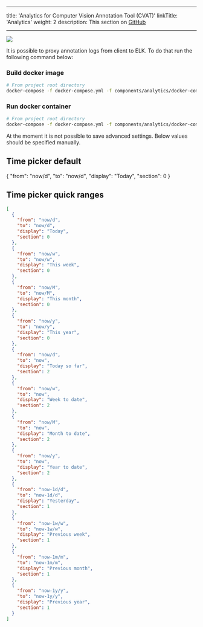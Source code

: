 <!--lint disable heading-style-->

---

title: 'Analytics for Computer Vision Annotation Tool (CVAT)'
linkTitle: 'Analytics'
weight: 2
description: This section on [GitHub](https://github.com/openvinotoolkit/cvat/tree/develop/components/analytics)

---

![](../../../images/image097.jpg)

It is possible to proxy annotation logs from client to ELK. To do that run the following command below:

### Build docker image

```bash
# From project root directory
docker-compose -f docker-compose.yml -f components/analytics/docker-compose.analytics.yml build
```

### Run docker container

```bash
# From project root directory
docker-compose -f docker-compose.yml -f components/analytics/docker-compose.analytics.yml up -d
```

At the moment it is not possible to save advanced settings. Below values should be specified manually.

## Time picker default

{
"from": "now/d",
"to": "now/d",
"display": "Today",
"section": 0
}

## Time picker quick ranges

```json
[
  {
    "from": "now/d",
    "to": "now/d",
    "display": "Today",
    "section": 0
  },
  {
    "from": "now/w",
    "to": "now/w",
    "display": "This week",
    "section": 0
  },
  {
    "from": "now/M",
    "to": "now/M",
    "display": "This month",
    "section": 0
  },
  {
    "from": "now/y",
    "to": "now/y",
    "display": "This year",
    "section": 0
  },
  {
    "from": "now/d",
    "to": "now",
    "display": "Today so far",
    "section": 2
  },
  {
    "from": "now/w",
    "to": "now",
    "display": "Week to date",
    "section": 2
  },
  {
    "from": "now/M",
    "to": "now",
    "display": "Month to date",
    "section": 2
  },
  {
    "from": "now/y",
    "to": "now",
    "display": "Year to date",
    "section": 2
  },
  {
    "from": "now-1d/d",
    "to": "now-1d/d",
    "display": "Yesterday",
    "section": 1
  },
  {
    "from": "now-1w/w",
    "to": "now-1w/w",
    "display": "Previous week",
    "section": 1
  },
  {
    "from": "now-1m/m",
    "to": "now-1m/m",
    "display": "Previous month",
    "section": 1
  },
  {
    "from": "now-1y/y",
    "to": "now-1y/y",
    "display": "Previous year",
    "section": 1
  }
]
```
